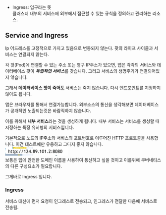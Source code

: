 * Ingress: 입구라는 뜻\
  클러스터 내부의 서비스에 외부에서 접근할 수 있는 규칙을 정의하고 관리하는 리소스.
## Service and Ingress

Ip 어드레스를 고정적으로 가지고 있음으로 변동되지 않는다.
팟의 라이프 사이클과 서비스는 연결되지 않는다.

각 팟(Pod)에 연결할 수 있는 주소 또는 영구 IP주소가 있으면, 앱은 각각의
서비스와 데이터베이스 팟이 ***독립적인 서비스***를 갖습니다.
그리고 서비스의 생명주기가 연결되어있지 않습니다.

그래서 **데이터베이스 팟이 죽어도** 서비스는 죽지 않습니다.
다시 엔드포인트를 지정하지 않아도 됩니다.

앱은 브라우저를 통해서 연결가능합니다.
외부소스의 통신을 생각해보면 데이터베이스가 공개적인 노출되는것은 바람직하지 않습니다.

이를 위해서 **내부 서비스**라는 것을 생성하게 됩니다. 내부 서비스는 서비스를 생성할 때 지정하는 특정 유혀형의 서비스입니다.

기본적으로 노드의 IP주소와 서비스의 포트번호로 이루어진 HTTP 프로토콜을 사용합니다. 이건 테스트에만 유용하고 그다지 좋지 않습니다.\
<img src="../../../static/img/img_5.png" alt="쿠버네티스 내부서비스의 URL" width="40%">\
보통은 앱에 안전한 도메인 이름을 사용하여 통신하고 싶을 것이고 이를위해 쿠버네티스의 다른 구성요소가 필요합니다.


그게바로 Ingress 입니다.

### Ingress

서비스 대신에 먼저 요청이 인그레스로 전송되고, 인그레스가 전달한 다음에 서비스로 전송됨.